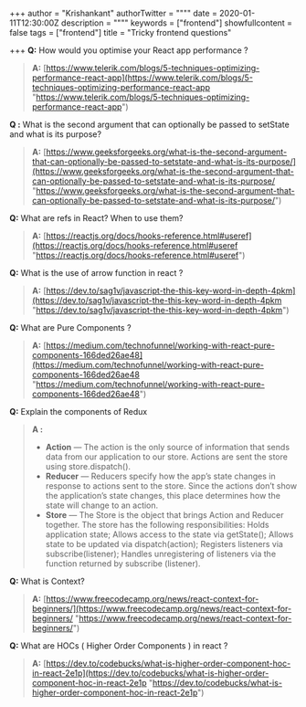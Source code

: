 +++
author = "Krishankant"
authorTwitter = "\"\""
date = 2020-01-11T12:30:00Z
description = "\"\""
keywords = ["frontend"]
showfullcontent = false
tags = ["frontend"]
title = "Tricky frontend questions"

+++
**Q:** How would you optimise your React app performance ?

> **A:** [https://www.telerik.com/blogs/5-techniques-optimizing-performance-react-app](https://www.telerik.com/blogs/5-techniques-optimizing-performance-react-app "https://www.telerik.com/blogs/5-techniques-optimizing-performance-react-app")

**Q :** What is the second argument that can optionally be passed to setState and what is its purpose?

> **A:** [https://www.geeksforgeeks.org/what-is-the-second-argument-that-can-optionally-be-passed-to-setstate-and-what-is-its-purpose/](https://www.geeksforgeeks.org/what-is-the-second-argument-that-can-optionally-be-passed-to-setstate-and-what-is-its-purpose/ "https://www.geeksforgeeks.org/what-is-the-second-argument-that-can-optionally-be-passed-to-setstate-and-what-is-its-purpose/")

**Q:** What are refs in React? When to use them?

> **A:** [https://reactjs.org/docs/hooks-reference.html#useref](https://reactjs.org/docs/hooks-reference.html#useref "https://reactjs.org/docs/hooks-reference.html#useref")

**Q:** What is the use of arrow function in react ?

> **A:** [https://dev.to/sag1v/javascript-the-this-key-word-in-depth-4pkm](https://dev.to/sag1v/javascript-the-this-key-word-in-depth-4pkm "https://dev.to/sag1v/javascript-the-this-key-word-in-depth-4pkm")

**Q:** What are Pure Components ?

> **A:** [https://medium.com/technofunnel/working-with-react-pure-components-166ded26ae48](https://medium.com/technofunnel/working-with-react-pure-components-166ded26ae48 "https://medium.com/technofunnel/working-with-react-pure-components-166ded26ae48")

**Q:** Explain the components of Redux

> **A :**
>
> * **Action** — The action is the only source of information that sends data from our application to our store. Actions are sent the store using store.dispatch().
> * **Reducer** — Reducers specify how the app’s state changes in response to actions sent to the store. Since the actions don’t show the application’s state changes, this place determines how the state will change to an action.
> * **Store** — The Store is the object that brings Action and Reducer together. The store has the following responsibilities: Holds application state; Allows access to the state via getState(); Allows state to be updated via dispatch(action); Registers listeners via subscribe(listener); Handles unregistering of listeners via the function returned by subscribe (listener).

**Q:** What is Context?

> **A:** [https://www.freecodecamp.org/news/react-context-for-beginners/](https://www.freecodecamp.org/news/react-context-for-beginners/ "https://www.freecodecamp.org/news/react-context-for-beginners/")

**Q:** What are HOCs ( Higher Order Components ) in react ?

> **A:** [https://dev.to/codebucks/what-is-higher-order-component-hoc-in-react-2e1p](https://dev.to/codebucks/what-is-higher-order-component-hoc-in-react-2e1p "https://dev.to/codebucks/what-is-higher-order-component-hoc-in-react-2e1p")
